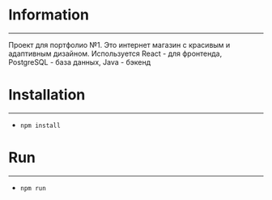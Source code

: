 # Information
<hr>

<p>
    Проект для портфолио №1. Это интернет магазин с красивым и адаптивным дизайном. 
    Используется React - для фронтенда, PostgreSQL - база данных, Java - бэкенд
</p>

# Installation
<hr>

- ```npm install```

# Run
<hr>

- ```npm run```
